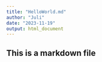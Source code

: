 ```yaml
---
title: "HelloWorld.md"
author: "Juli"
date: "2023-11-19"
output: html_document
---
```




## This is a markdown file

